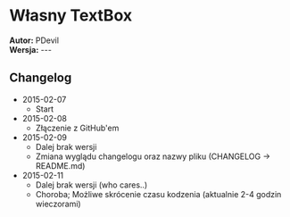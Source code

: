 ﻿# Własny TextBox
**Autor:** PDevil
<br>
**Wersja:** ---

## Changelog
* 2015-02-07
  - Start
* 2015-02-08
  * Złączenie z GitHub'em
* 2015-02-09
  * Dalej brak wersji
  * Zmiana wyglądu changelogu oraz nazwy pliku (CHANGELOG -> README.md)
* 2015-02-11
  * Dalej brak wersji (who cares..)
  * Choroba; Możliwe skrócenie czasu kodzenia (aktualnie 2-4 godzin wieczorami)